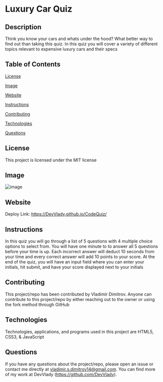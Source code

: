 # Luxury Car Quiz

## Description

Think you know your cars and whats under the hood? What better way to find out than taking this quiz. In this quiz you will cover a variety of different topics relevant to expensive luxury cars and their specs

## Table of Contents

[License](#license)

[Image](#image)

[Website](#website)

[Instructions](#instructions)

[Contributing](#contributing)

[Technologies](#technologies)

[Questions](#questions)

## License

This project is licensed under the MIT license

## Image

![image](https://user-images.githubusercontent.com/71519918/103489546-f09d9300-4dda-11eb-9abe-aa8c1250ae14.png)

## Website

Deploy Link: https://DevVlady.github.io/CodeQuiz/

## Instructions

In this quiz you will go through a list of 5 questions with 4 multiple choice options to select from. You will have one minute to to answer all 5 questions before your time is up. Each incorrect answer will deduct 10 seconds from your time and every correct answer will add 10 points to your score. At the end of the quiz, you will have an input field where you can enter your initials, hit submit, and have your score displayed next to your initials

## Contributing

This project/repo has been contributed by Vladimir Dimitrov. Anyone can contribute to this project/repo by either reaching out to the owner or using the fork method through GitHub

## Technologies

Technologies, applications, and programs used in this project are HTML5, CSS3, & JavaScript

## Questions

If you have any questions about the project/repo, please open an issue or contact me directly at <vladimir.s.dimitrov14@gmail.com>.
You can find more of my work at DevVlady (https://github.com/DevVlady).